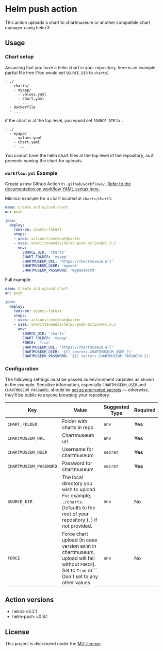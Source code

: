 # Helm push action

This action uploads a chart to chartmuseum or another compatible chart manager using helm 3.

## Usage

### Chart setup

Assuming that you have a helm chart in your repository, here is an example partial file tree (You would set `SOURCE_DIR` to `charts`)

```
- ./
  - charts/
    - myapp/
      - values.yaml
      - Chart.yaml
      - ...
  - Dockerfile
  - ...
```

if the chart is at the top level, you would set `SOURCE_DIR` to `.`

```
- ./
  - myapp/
    - values.yaml
    - Chart.yaml
    - ...
```

You cannot have the helm chart files at the top level of the repository, as it prevents naming the chart for uploads.


### `workflow.yml` Example

Create a new Github Action in `.github/workflows/`. [Refer to the documentation on workflow YAML syntax here.](https://help.github.com/en/articles/workflow-syntax-for-github-actions)

Minimal example for a chart located at `charts/chart1`:

```yaml
name: Create and upload chart
on: push

jobs:
  deploy:
    runs-on: ubuntu-latest
    steps:
    - uses: actions/checkout@master
    - uses: unwrittenmedia/helm3-push-action@v1.0.2
      env:
        SOURCE_DIR: 'charts'
        CHART_FOLDER: 'myapp'
        CHARTMUSEUM_URL: 'https://chartmuseum.url'
        CHARTMUSEUM_USER: 'myuser'
        CHARTMUSEUM_PASSWORD: 'mypassword'
```

Full example:

```yaml
name: Create and upload chart
on: push

jobs:
  deploy:
    runs-on: ubuntu-latest
    steps:
    - uses: actions/checkout@master
    - uses: unwrittenmedia/helm3-push-action@v1.0.2
      env:
        SOURCE_DIR: 'charts'
        CHART_FOLDER: 'myapp'
        FORCE: 'True'
        CHARTMUSEUM_URL: 'https://chartmuseum.url'
        CHARTMUSEUM_USER: '${{ secrets.CHARTMUSEUM_USER }}'
        CHARTMUSEUM_PASSWORD: '${{ secrets.CHARTMUSEUM_PASSWORD }}'
```

### Configuration

The following settings must be passed as environment variables as shown in the example. Sensitive information, especially `CHARTMUSEUM_USER` and `CHARTMUSEUM_PASSWORD`, should be [set as encrypted secrets](https://help.github.com/en/articles/virtual-environments-for-github-actions#creating-and-using-secrets-encrypted-variables) — otherwise, they'll be public to anyone browsing your repository.

| Key | Value | Suggested Type | Required |
| ------------- | ------------- | ------------- | ------------- |
| `CHART_FOLDER` | Folder with charts in repo | `env` | **Yes** |
| `CHARTMUSEUM_URL` | Chartmuseum url | `env` | **Yes** |
| `CHARTMUSEUM_USER` | Username for chartmuseum  | `secret` | **Yes** |
| `CHARTMUSEUM_PASSWORD` | Password for chartmuseum | `secret` | **Yes** |
| `SOURCE_DIR` | The local directory you wish to upload. For example, `./charts`. Defaults to the root of your repository (`.`) if not provided. | `env` | No |
| `FORCE` | Force chart upload (in case version exist in chartmuseum, upload will fail without `FORCE`). Set to `True` or ``. Don't set to any other values. | `env` | No |

## Action versions

- helm3  v3.2.1
- helm-push: v0.8.1

## License

This project is distributed under the [MIT license](LICENSE.md).
